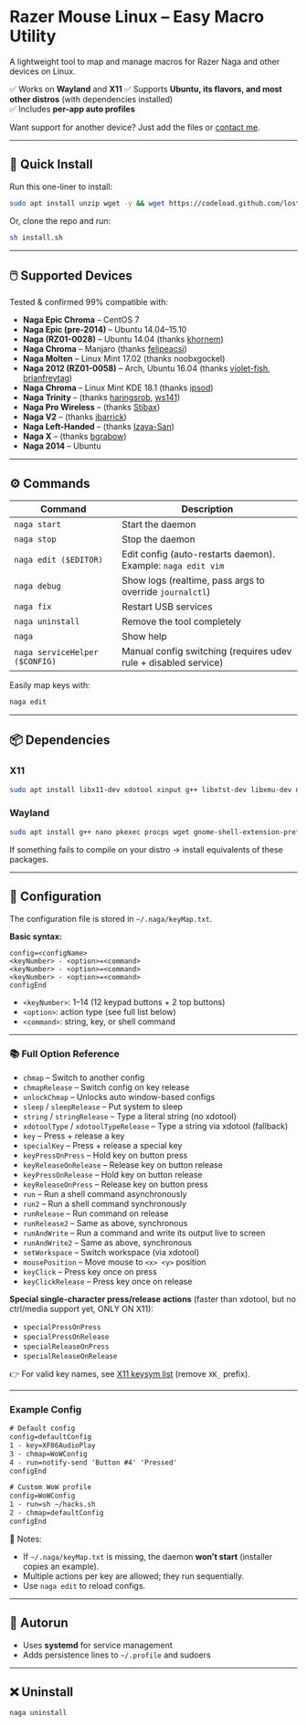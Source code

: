 # Razer Mouse Linux – Easy Macro Utility
A lightweight tool to map and manage macros for Razer Naga and other devices on Linux.  

✅ Works on **Wayland** and **X11**
✅ Supports **Ubuntu, its flavors, and most other distros** (with dependencies installed)  
✅ Includes **per-app auto profiles**  

Want support for another device? Just add the files or [contact me](#).  

---

## 🚀 Quick Install
Run this one-liner to install:  
```bash
sudo apt install unzip wget -y && wget https://codeload.github.com/lostallmymoney/Razer_Mouse_Linux/zip/refs/heads/master -O Razer_Mouse_Linux.zip && unzip -o Razer_Mouse_Linux.zip && cd Razer_Mouse_Linux-master && sh install.sh && cd .. && rm -rf Razer_Mouse_Linux-master Razer_Mouse_Linux.zip
```

Or, clone the repo and run:
```bash
sh install.sh
```

---

## 🖱️ Supported Devices
Tested & confirmed 99% compatible with:

- **Naga Epic Chroma** – CentOS 7  
- **Naga Epic (pre-2014)** – Ubuntu 14.04–15.10  
- **Naga (RZ01-0028)** – Ubuntu 14.04 (thanks [khornem](https://github.com/khornem))  
- **Naga Chroma** – Manjaro (thanks [felipeacsi](https://github.com/felipeacsi))  
- **Naga Molten** – Linux Mint 17.02 (thanks noobxgockel)  
- **Naga 2012 (RZ01-0058)** – Arch, Ubuntu 16.04 (thanks [violet-fish](https://github.com/violet-fish), [brianfreytag](https://github.com/brianfreytag))  
- **Naga Chroma** – Linux Mint KDE 18.1 (thanks [ipsod](https://github.com/ipsod))  
- **Naga Trinity** – (thanks [haringsrob](https://github.com/haringsrob), [ws141](https://github.com/ws141))  
- **Naga Pro Wireless** – (thanks [Stibax](https://github.com/Stibax))  
- **Naga V2** – (thanks [ibarrick](https://github.com/ibarrick))  
- **Naga Left-Handed** – (thanks [Izaya-San](https://github.com/Izaya-San))  
- **Naga X** – (thanks [bgrabow](https://github.com/bgrabow))  
- **Naga 2014** – Ubuntu  

---

## ⚙️ Commands
| Command | Description |
|---------|-------------|
| `naga start` | Start the daemon |
| `naga stop` | Stop the daemon |
| `naga edit ($EDITOR)` | Edit config (auto-restarts daemon). Example: `naga edit vim` |
| `naga debug` | Show logs (realtime, pass args to override `journalctl`) |
| `naga fix` | Restart USB services |
| `naga uninstall` | Remove the tool completely |
| `naga` | Show help |
| `naga serviceHelper ($CONFIG)` | Manual config switching (requires udev rule + disabled service) |

Easily map keys with:
```bash
naga edit
```

---

## 📦 Dependencies
### X11  
```bash
sudo apt install libx11-dev xdotool xinput g++ libxtst-dev libxmu-dev nano pkexec procps
```

### Wayland  
```bash
sudo apt install g++ nano pkexec procps wget gnome-shell-extension-prefs dbus-x11 curl libdbus-1-dev golang-go
```

If something fails to compile on your distro → install equivalents of these packages.  

---

## 🔧 Configuration
The configuration file is stored in `~/.naga/keyMap.txt`.  

**Basic syntax:**
```
config=<configName>
<keyNumber> - <option>=<command>
<keyNumber> - <option>=<command>
<keyNumber> - <option>=<command>
configEnd
```

- `<keyNumber>`: 1–14 (12 keypad buttons + 2 top buttons)  
- `<option>`: action type (see full list below)  
- `<command>`: string, key, or shell command  

---

### 📚 Full Option Reference
- `chmap` – Switch to another config  
- `chmapRelease` – Switch config on key release  
- `unlockChmap` – Unlocks auto window-based configs  
- `sleep` / `sleepRelease` – Put system to sleep  
- `string` / `stringRelease` – Type a literal string (no xdotool)  
- `xdotoolType` / `xdotoolTypeRelease` – Type a string via xdotool (fallback)  
- `key` – Press + release a key  
- `specialKey` – Press + release a special key  
- `keyPressOnPress` – Hold key on button press  
- `keyReleaseOnRelease` – Release key on button release  
- `keyPressOnRelease` – Hold key on button release  
- `keyReleaseOnPress` – Release key on button press  
- `run` – Run a shell command asynchronously  
- `run2` – Run a shell command synchronously  
- `runRelease` – Run command on release  
- `runRelease2` – Same as above, synchronous  
- `runAndWrite` – Run a command and write its output live to screen  
- `runAndWrite2` – Same as above, synchronous  
- `setWorkspace` – Switch workspace (via xdotool)  
- `mousePosition` – Move mouse to `<x> <y>` position  
- `keyClick` – Press key once on press  
- `keyClickRelease` – Press key once on release  

**Special single-character press/release actions** (faster than xdotool, but no ctrl/media support yet, ONLY ON X11):  
- `specialPressOnPress`  
- `specialPressOnRelease`  
- `specialReleaseOnPress`  
- `specialReleaseOnRelease`  

👉 For valid key names, see [X11 keysym list](https://cgit.freedesktop.org/xorg/proto/x11proto/plain/keysymdef.h) (remove `XK_` prefix).  

---

### Example Config
```txt
# Default config
config=defaultConfig
1 - key=XF86AudioPlay
3 - chmap=WoWConfig
4 - run=notify-send 'Button #4' 'Pressed'
configEnd

# Custom WoW profile
config=WoWConfig
1 - run=sh ~/hacks.sh
2 - chmap=defaultConfig
configEnd
```

📌 Notes:  
- If `~/.naga/keyMap.txt` is missing, the daemon **won’t start** (installer copies an example).  
- Multiple actions per key are allowed; they run sequentially.  
- Use `naga edit` to reload configs.  

---

## 🔄 Autorun
- Uses **systemd** for service management  
- Adds persistence lines to `~/.profile` and sudoers  

---

## ❌ Uninstall
```bash
naga uninstall
```